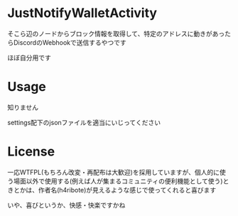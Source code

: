 # JustNotifyWalletActivity
そこら辺のノードからブロック情報を取得して、特定のアドレスに動きがあったらDiscordのWebhookで送信するやつです

ほぼ自分用です

# Usage
知りません

settings配下のjsonファイルを適当にいじってください

# License
一応WTFPL(もちろん改変・再配布は大歓迎)を採用していますが、個人的に使う場面以外で使用する(例えば人が集まるコミュニティの便利機能として使う)ときとかは、作者名(h4ribote)が見えるような感じで使ってくれると喜びます

いや、喜びというか、快感・快楽ですかね

